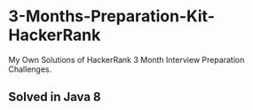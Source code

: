 # 3-Months-Preparation-Kit-HackerRank    
My Own Solutions of HackerRank 3 Month Interview Preparation Challenges.

##  Solved in Java 8
